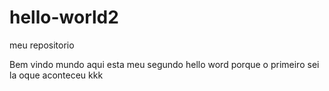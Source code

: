 # hello-world2
meu repositorio

Bem vindo mundo aqui esta meu segundo hello word porque o primeiro sei la oque aconteceu kkk
